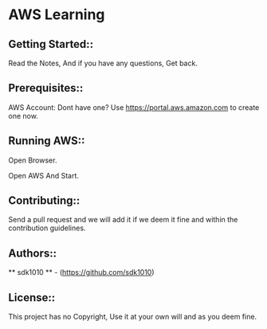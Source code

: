 # **AWS Learning**

## Getting Started::

Read the Notes, And if you have any questions, Get back.

## Prerequisites::

AWS Account: Dont have one? Use https://portal.aws.amazon.com to create one now.

## Running AWS::

Open Browser.

Open AWS And Start.

## Contributing::

Send a pull request and we will add it if we deem it fine and within the contribution guidelines.

## Authors::

** sdk1010 ** - (https://github.com/sdk1010)

## License::

This project has no Copyright, Use it at your own will and as you deem fine.
